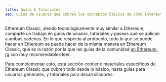 ```yaml
---
title: Guías & Tutoriales
seo: Guías de usuario que cubren los conceptos básicos de cómo interactuar con Ethereum Classic, y tutoriales de desarrollo para creadores de aplicaciones descentralizadas.
---
```


Ethereum Classic, siendo tecnológicamente muy similar a Ethereum, comparte un trabajo en guías de usuario, tutoriales y paseos que se aplican a ambas cadenas. En lo que respecta al protocolo, todo lo que se puede hacer en Ethereum se puede hacer de la misma manera en Ethereum Classic, que es la razón por la que las guías de la comunidad [en Ethereum. rg](https://ethereum.org/en/learn/) son muy recomendables leer.

Para complementar esto, esta sección contiene materiales específicos de Ethereum Classic que cubren todo desde lo básico, hasta guías para usuarios generales, y tutoriales para desarrolladores.
